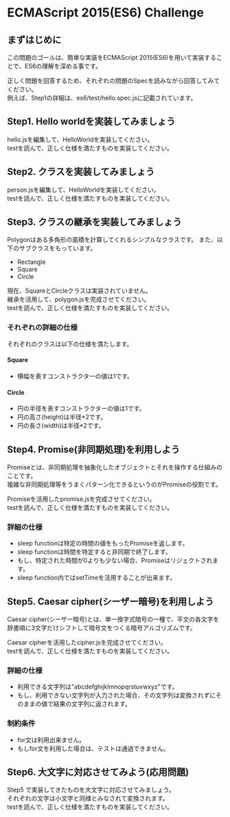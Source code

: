 # ECMAScript 2015(ES6) Challenge
## まずはじめに

この問題のゴールは、簡単な実装をECMAScript 2015(ES6)を用いて実装することで、ES6の理解を深める事です。

正しく問題を回答するため、それぞれの問題のSpecを読みながら回答してみてください。  
例えば、Step1の詳細は、es6/test/hello.spec.jsに記載されています。


## Step1. Hello worldを実装してみましょう

hello.jsを編集して、HelloWorldを実装してください。  
testを読んで、正しく仕様を満たすものを実装してください。

## Step2. クラスを実装してみましょう  

person.jsを編集して、HelloWorldを実装してください。  
testを読んで、正しく仕様を満たすものを実装してください。

## Step3. クラスの継承を実装してみましょう

Polygonはある多角形の面積を計算してくれるシンプルなクラスです。 また、以下のサブクラスをもっています。  

- Rectangle
- Square
- Circle

現在、SquareとCircleクラスは実装されていません。  
継承を活用して、polygon.jsを完成させてください。  
testを読んで、正しく仕様を満たすものを実装してください。  

### それぞれの詳細の仕様

それぞれのクラスは以下の仕様を満たします。  

#### Square

- 横幅を表すコンストラクターの値は1です。

#### Circle

- 円の半径を表すコンストラクターの値は1です。
- 円の高さ(height)は半径*2です。
- 円の長さ(width)は半径*2です。

## Step4. Promise(非同期処理)を利用しよう

Promiseとは、非同期処理を抽象化したオブジェクトとそれを操作する仕組みのことです。  
複雑な非同期処理等をうまくパターン化できるというのがPromiseの役割です。

Promiseを活用したpromise.jsを完成させてください。  
testを読んで、正しく仕様を満たすものを実装してください。  

### 詳細の仕様

- sleep functionは特定の時間の値をもったPromiseを返します。
- sleep functionは時間を特定すると非同期で終了します。
- もし、特定された時間が0よりも少ない場合、Promiseはリジェクトされます。
- sleep function内ではsetTimeを活用することが出来ます。

## Step5. Caesar cipher(シーザー暗号)を利用しよう

Caesar cipher(シーザー暗号)とは、単一換字式暗号の一種で、平文の各文字を辞書順に3文字だけシフトして暗号文をつくる暗号アルゴリズムです。

Caesar cipherを活用したcipher.jsを完成させてください。  
testを読んで、正しく仕様を満たすものを実装してください。  

### 詳細の仕様

- 利用できる文字列は"abcdefghijklmnopqrstuvwxyz"です。
- もし、利用できない文字列が入力された場合、その文字列は変換されずにそのままの値で結果の文字列に返されます。

### 制約条件

- for文は利用出来ません。
- もしfor文を利用した場合は、テストは通過できません。

## Step6. 大文字に対応させてみよう(応用問題)

Step5 で実装してきたものを大文字に対応させてみましょう。  
それぞれの文字は小文字と同様とみなされて変換されます。  
testを読んで、正しく仕様を満たすものを実装してください。
